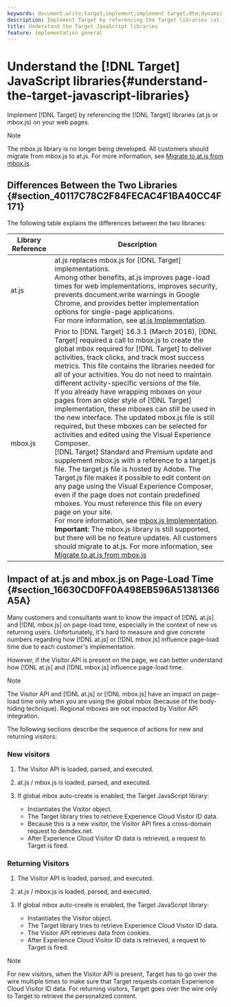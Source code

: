```yaml
---
keywords: document.write;target;implement;implement target;dtm;dynamic tag management;at.js;mbox.js;target.js;mbox
description: Implement Target by referencing the Target libraries (at.js or mbox.js) on your web pages.
title: Understand the Target JavaScript libraries
feature: implementation general
---
```


# Understand the [!DNL Target] JavaScript libraries{#understand-the-target-javascript-libraries}

Implement [!DNL Target] by referencing the [!DNL Target] libraries (at.js or mbox.js) on your web pages.

>[!NOTE]
>
>The mbox.js library is no longer being developed. All customers should migrate from mbox.js to at.js. For more information, see [Migrate to at.js from mbox.js](/help/c-implementing-target/c-implementing-target-for-client-side-web/t-mbox-download/c-target-atjs-implementation/target-migrate-atjs.md#task_DE55DCE9AC2F49728395665DE1B1E6EA).

## Differences Between the Two Libraries {#section_40117C78C2F84FECAC4F1BA40CC4F171}

The following table explains the differences between the two libraries:

| Library Reference | Description |
|--- |--- |
|at.js|at.js replaces mbox.js for [!DNL Target] implementations.<br>Among other benefits, at.js improves page-load times for web implementations, improves security, prevents  document.write warnings in Google Chrome, and provides better implementation options for single-page applications.<br>For more information, see [at.js Implementation](/help/c-implementing-target/c-implementing-target-for-client-side-web/t-mbox-download/c-target-atjs-implementation/target-atjs-implementation.md).|
|mbox.js|Prior to [!DNL Target] 16.3.1 (March 2016), [!DNL Target] required a call to mbox.js to create the global mbox required for [!DNL Target] to deliver activities, track clicks, and track most success metrics. This file contains the libraries needed for all of your activities. You do not need to maintain different activity-specific versions of the file.<br>If you already have wrapping mboxes on your pages from an older style of [!DNL Target] implementation, these mboxes can still be used in the new interface. The updated mbox.js file is still required, but these mboxes can be selected for activities and edited using the  Visual Experience Composer.<br>[!DNL Target] Standard and Premium update and supplement mbox.js with a reference to a  target.js file. The  target.js file is hosted by Adobe. The  Target.js file makes it possible to edit content on any page using the  Visual Experience Composer, even if the page does not contain predefined mboxes. You must reference this file on every page on your site.<br>For more information, see [mbox.js Implementation](/help/c-implementing-target/c-implementing-target-for-client-side-web/t-mbox-download/mbox-download.md).<br>**Important**: The mbox.js library is still supported, but there will be no feature updates. All customers should migrate to at.js. For more information, see [Migrate to at.js from mbox.js](/help/c-implementing-target/c-implementing-target-for-client-side-web/t-mbox-download/c-target-atjs-implementation/target-migrate-atjs.md)<br>|

## Impact of at.js and mbox.js on Page-Load Time {#section_16630CD0FF0A498EB596A51381366A5A}

Many customers and consultants want to know the impact of [!DNL at.js] and [!DNL mbox.js] on page-load time, especially in the context of new vs returning users. Unfortunately, it's hard to measure and give concrete numbers regarding how [!DNL at.js] or [!DNL mbox.js] influence page-load time due to each customer's implementation.

However, if the Visitor API is present on the page, we can better understand how [!DNL at.js] and [!DNL mbox.js] influence page-load time.

>[!NOTE]
>
>The Visitor API and [!DNL at.js] or [!DNL mbox.js] have an impact on page-load time only when you are using the global mbox (because of the body-hiding technique). Regional mboxes are not impacted by Visitor API integration.

The following sections describe the sequence of actions for new and returning visitors:

### New visitors

1. The Visitor API is loaded, parsed, and executed.
1. at.js / mbox.js is loaded, parsed, and executed.
1. If global mbox auto-create is enabled, the Target JavaScript library:

   * Instantiates the Visitor object.
   * The Target library tries to retrieve Experience Cloud Visitor ID data.
   * Because this is a new visitor, the Visitor API fires a cross-domain request to demdex.net.
   * After Experience Cloud Visitor ID data is retrieved, a request to Target is fired.

### Returning Visitors

1. The Visitor API is loaded, parsed, and executed.
1. at.js / mbox.js is loaded, parsed, and executed.
1. If global mbox auto-create is enabled, the Target JavaScript library:

   * Instantiates the Visitor object.
   * The Target library tries to retrieve Experience Cloud Visitor ID data.
   * The Visitor API retrieves data from cookies.
   * After Experience Cloud Visitor ID data is retrieved, a request to Target is fired.

>[!NOTE]
>
>For new visitors, when the Visitor API is present, Target has to go over the wire multiple times to make sure that Target requests contain Experience Cloud Visitor ID data. For returning visitors, Target goes over the wire only to Target to retrieve the personalized content. 
